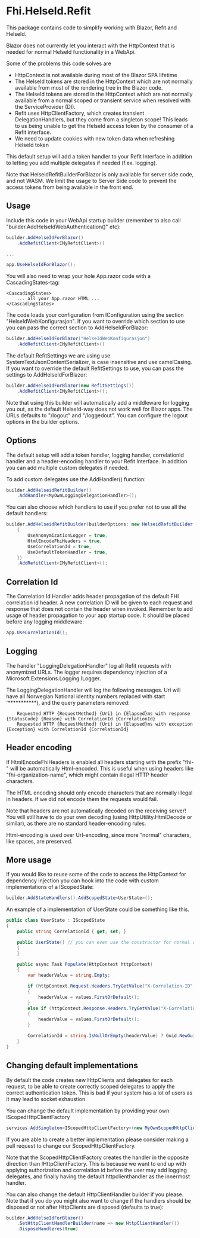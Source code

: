 ﻿# Fhi.HelseId.Refit

This package contains code to simplify working with Blazor, Refit and HelseId. 

Blazor does not currently let you interact with the HttpContext that is needed for normal HelseId functionality in a WebApi.

Some of the problems this code solves are

- HttpContext is not available during most of the Blazor SPA lifetime
- The HelseId tokens are stored in the HttpContext which are not normally available from most of the rendering tree in the Blazor code.
- The HelseId tokens are stored in the HttpContext which are not normally available from a normal scoped or transient service when resolved with the ServiceProvider (DI).
- Refit uses HttpClientFactory, which creates transient DelegationHandlers, but they come from a singleton scope! This leads to us being unable to get the HelseId access token by the consumer of a Refit interface.
- We need to update cookies with new token data when refreshing HelseId token

This default setup will add a token handler to your Refit Interface in addition to letting you add multiple delegates if needed (f.ex. logging).

Note that HelseidRefitBuilderForBlazor is only available for server side code, and not WASM. 
We limit the usage to Server Side code to prevent the access tokens from being available in the front end.

## Usage

Include this code in your WebApi startup builder (remember to also call "builder.AddHelseIdWebAuthentication()" etc):

```cs
builder.AddHelseIdForBlazor()
    .AddRefitClient<IMyRefitClient>()

...

app.UseHelseIdForBlazor();
```

You will also need to wrap your hole App.razor code with a CascadingStates-tag:
```
<CascadingStates>
    ... all your App.razor HTML ...
</CascadingStates>
```

The code loads your configuration from IConfiguration using the section "HelseIdWebKonfigurasjon".
If you want to override which section to use you can pass the correct section to AddHelseIdForBlazor:

```cs
builder.AddHelseIdForBlazor("HelseIdWebKonfigurasjon")
    .AddRefitClient<IMyRefitClient>()
```

The default RefitSettings we are using use SystemTextJsonContentSerializer, is case insensitive and use camelCasing.
If you want to override the default RefitSettings to use, you can pass the settings to AddHelseIdForBlazor:

```cs
builder.AddHelseIdForBlazor(new RefitSettings())
    .AddRefitClient<IMyRefitClient>();
```

Note that using this builder will automatically add a middleware for logging you out, as the default HelseId-way does not work well for Blazor apps.
The URLs defaults to "/logout" and "/loggedout". You can configure the logout options in the builder options.

## Options

The default setup will add a token handler, logging handler, correlationId handler and a header-encoding handler
to your Refit Interface. In addition you can add multiple custom delegates if needed.

To add custom delegates use the AddHandler() function:

```cs
builder.AddHelseidRefitBuilder()
    .AddHandler<MyOwnLoggingDelegationHandler>();
```

You can also choose which handlers to use if you prefer not to use all the default handlers:

```cs
builder.AddHelseidRefitBuilder(builderOptions: new HelseidRefitBuilder()
    {
        UseAnonymizationLogger = true,
        HtmlEncodeFhiHeaders = true,
        UseCorrelationId = true,
        UseDefaultTokenHandler = true,
    })
    .AddRefitClient<IMyRefitClient>();
```

## Correlation Id

The Correlation Id Handler adds header propagation of the default FHI correlation id header. 
A new correlation ID will be given to each request and response that does not contain the header when invoked.
Remember to add usage of header propagation to your app startup code. It should be placed before any logging middleware:

```cs
app.UseCorrelationId();
```

## Logging

The handler "LoggingDelegationHandler" log all Refit requests with anonymized URLs. 
The logger requires dependency injection of a Microsoft.Extensions.Logging.ILogger.

The LoggingDelegationHandler will log the following messages. Uri will have all Norwegian National identity numbers replaced with start '***********), and the query parameters removed:

```
    Requested HTTP {RequestMethod} {Uri} in {Elapsed}ms with response {StatusCode} {Reason} with CorrelationId {CorrelationId}
    Requested HTTP {RequestMethod} {Uri} in {Elapsed}ms with exception {Exception} with CorrelationId {CorrelationId}
```

## Header encoding

If HtmlEncodeFhiHeaders is enabled all headers starting with the prefix "fhi-" will be automatically Html-encoded.
This is useful when using headers like "fhi-organization-name", which might contain illegal HTTP header characters.

The HTML encoding should only encode characters that are normally illegal in headers. If we did not encode them the requests would fail.

Note that headers are not automatically decoded on the receiving server! You will still have to do your own
decoding (using HttpUtility.HtmlDecode or similar), as there are no standard header-encoding rules.

Html-encoding is used over Url-encoding, since more "normal" characters, like spaces, are preserved.

## More usage

If you would like to reuse some of the code to access the HttpContext for dependency injection you can hook into the code with custom implementations of a IScopedState:

```cs
builder.AddStateHandlers().AddScopedState<UserState>();
```

An example of a implementation of UserState could be something like this.

```cs
public class UserState : IScopedState
{
    public string CorrelationId { get; set; }

    public UserState() // you can even use the constructor for normal dependency injection here!
    {
    }

    public async Task Populate(HttpContext httpContext)
    {
        var headerValue = string.Empty;

        if (httpContext.Request.Headers.TryGetValue("X-Correlation-ID", out var values))
        {
            headerValue = values.FirstOrDefault();
        }
        else if (httpContext.Response.Headers.TryGetValue("X-Correlation-ID", out values))
        {
            headerValue = values.FirstOrDefault();
        }

        CorrelationId = string.IsNullOrEmpty(headerValue) ? Guid.NewGuid().ToString() : headerValue;
    }
}
```


## Changing default implementations

By default the code creates new HttpClients and delegates for each request, to be able to create correctly scoped delegates to apply the correct authentication token.
This is bad if your system has a lot of users as it may lead to socket exhaustion.

You can change the default implementation by providing your own IScopedHttpClientFactory
```cs
services.AddSingleton<IScopedHttpClientFactory>(new MyOwnScopedHttpClientFactory());
```

If you are able to create a better implementation please consider making a pull request to change our ScopedHttpClientFactory.

Note that the ScopedHttpClientFactory creates the handler in the opposite direction than IHttpClientFactory. This is because we want to end
up with applying authorization and correlation id before the user may add logging delegates, and finally having the default httpclienthandler 
as the innermost handler.

You can also change the default HttpClientHandler builder if you please. Note that if you do you might also want to change if the handlers should be disposed or not after HttpClients are disposed (defaults to true):

```cs
builder.AddHelseIdForBlazor()
    .SetHttpClientHandlerBuilder(name => new HttpClientHandler())
    .DisposeHandleres(true)
```